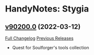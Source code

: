 # HandyNotes: Stygia

## [v90200.0](https://github.com/kemayo/wow-handynotes-stygia/tree/v90200.0) (2022-03-12)
[Full Changelog](https://github.com/kemayo/wow-handynotes-stygia/commits/v90200.0) [Previous Releases](https://github.com/kemayo/wow-handynotes-stygia/releases)

- Quest for Soulforger's tools collection  
